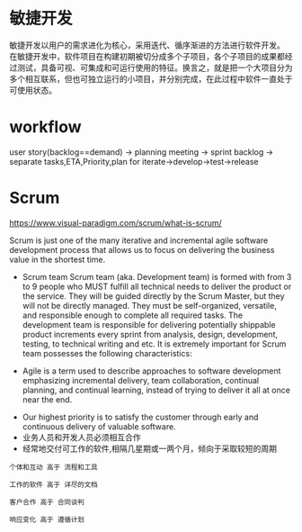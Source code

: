 # 敏捷开发
敏捷开发以用户的需求进化为核心，采用迭代、循序渐进的方法进行软件开发。
在敏捷开发中，软件项目在构建初期被切分成多个子项目，各个子项目的成果都经过测试，具备可视、可集成和可运行使用的特征。换言之，就是把一个大项目分为多个相互联系，但也可独立运行的小项目，并分别完成，在此过程中软件一直处于可使用状态。

# workflow
user story(backlog==demand) -> planning meeting -> sprint backlog -> separate tasks,ETA,Priority,plan for iterate->develop->test->release
 


# Scrum
https://www.visual-paradigm.com/scrum/what-is-scrum/

Scrum is just one of the many iterative and incremental agile software development process 
that allows us to focus on delivering the business value in the shortest time.
- Scrum team
Scrum team (aka. Development team) is formed with from 3 to 9 people who MUST fulfill all technical needs to deliver 
the product or the service. They will be guided directly by the Scrum Master, but they will not be directly managed. 
They must be self-organized, versatile, and responsible enough to complete all required tasks.
The development team is responsible for delivering potentially shippable product increments every sprint from analysis, 
design, development, testing, to technical writing and etc. It is extremely important for Scrum team possesses 
the following characteristics:

- Agile is a term used to describe approaches to software development emphasizing incremental delivery, team collaboration, continual planning, and continual learning, 
instead of trying to deliver it all at once near the end.
* Our highest priority is to satisfy the customer through early and continuous delivery of valuable software.
* 业务人员和开发人员必须相互合作
* 经常地交付可工作的软件,相隔几星期或一两个月，倾向于采取较短的周期

```
个体和互动 高于 流程和工具

工作的软件 高于 详尽的文档

客户合作 高于 合同谈判

响应变化 高于 遵循计划

```



